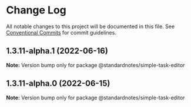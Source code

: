 # Change Log

All notable changes to this project will be documented in this file.
See [Conventional Commits](https://conventionalcommits.org) for commit guidelines.

## 1.3.11-alpha.1 (2022-06-16)

**Note:** Version bump only for package @standardnotes/simple-task-editor

## 1.3.11-alpha.0 (2022-06-15)

**Note:** Version bump only for package @standardnotes/simple-task-editor

